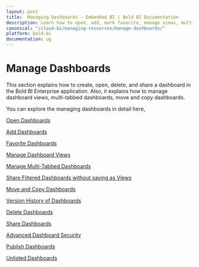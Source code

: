 ```yaml
---
layout: post
title:  Managing Dashboards – Embedded BI | Bold BI Documentation
description: Learn how to open, add, mark favorite, manage views, multi-tabbed dashboards, share, move, copy and clone dashboards in Bold BI deployed in your server.
canonical: "/cloud-bi/managing-resources/manage-dashboards/"
platform: bold-bi
documentation: ug
---
```


# Manage Dashboards

This section explains how to create, open, delete, and share a dashboard in the Bold BI Enterprise application. Also, it explains how to manage dashboard views, multi-tabbed dashboards, move and copy dashboards.

You can explore the managing dashboards in detail here,

[Open Dashboards](/embedded-bi/managing-resources/manage-dashboards/open-dashboards/)

[Add Dashboards](/embedded-bi/managing-resources/manage-dashboards/add-dashboards/)

[Favorite Dashboards](/embedded-bi/managing-resources/manage-dashboards/favorite-dashboards/)

[Manage Dashboard Views](/embedded-bi/managing-resources/manage-dashboards/manage-dashboard-views/)

[Manage Multi-Tabbed Dashboards](/embedded-bi/managing-resources/manage-dashboards/manage-multi-tabbed-dashboards/)

[Share Filtered Dashboards without saving as Views](/embedded-bi/managing-resources/manage-dashboards/share-filtered-dashboards-without-save-views/)

[Move and Copy Dashboards](/embedded-bi/managing-resources/manage-dashboards/move-and-copy-dashboards/)

[Version History of Dashboards](/embedded-bi/managing-resources/manage-dashboards/version-history-of-dashboards/)

[Delete Dashboards](/embedded-bi/managing-resources/manage-dashboards/delete-dashboards/)

[Share Dashboards](/embedded-bi/managing-resources/manage-dashboards/share-dashboards/)

[Advanced Dashboard Security](/embedded-bi/managing-resources/manage-dashboards/advanced-dashboard-security/)

[Publish Dashboards](/embedded-bi/managing-resources/manage-dashboards/publish-dashboards/)

[Unlisted Dashboards](/embedded-bi/managing-resources/manage-dashboards/unlisted-dashboards/)